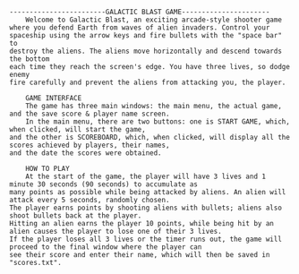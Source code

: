     ------------------------GALACTIC BLAST GAME----------------------
        Welcome to Galactic Blast, an exciting arcade-style shooter game 
    where you defend Earth from waves of alien invaders. Control your 
    spaceship using the arrow keys and fire bullets with the "space bar" to 
    destroy the aliens. The aliens move horizontally and descend towards the bottom 
    each time they reach the screen's edge. You have three lives, so dodge enemy 
    fire carefully and prevent the aliens from attacking you, the player.

        GAME INTERFACE
        The game has three main windows: the main menu, the actual game, and the save score & player name screen.
        In the main menu, there are two buttons: one is START GAME, which, when clicked, will start the game, 
    and the other is SCOREBOARD, which, when clicked, will display all the scores achieved by players, their names, 
    and the date the scores were obtained.
    
        HOW TO PLAY
        At the start of the game, the player will have 3 lives and 1 minute 30 seconds (90 seconds) to accumulate as 
    many points as possible while being attacked by aliens. An alien will attack every 5 seconds, randomly chosen. 
    The player earns points by shooting aliens with bullets; aliens also shoot bullets back at the player. 
    Hitting an alien earns the player 10 points, while being hit by an alien causes the player to lose one of their 3 lives. 
    If the player loses all 3 lives or the timer runs out, the game will proceed to the final window where the player can 
    see their score and enter their name, which will then be saved in "scores.txt".
